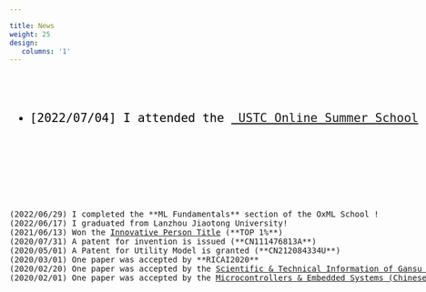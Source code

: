 ```yaml
---

title: News
weight: 25
design:
   columns: '1'
---
```

<pre style="width: 1350px; max-height: 450px; overflow-y: auto;">
<ul style="font-size: 21px; color: black; font-family: "times new roman";">
  <li><span style="font-weight: 100">[2022/07/04]</span> I attended the <a href="http://staff.ustc.edu.cn/~renjiec/SummerSchool_2022/index.html"> USTC Online Summer School</a> to start my **Computer Graphics** journey !  </li>



</ul>

(2022/06/29) I completed the **ML Fundamentals** section of the OxML School !
(2022/06/17) I graduated from Lanzhou Jiaotong University!
(2021/06/13) Won the <a href="https://tuanwei.lzjtu.edu.cn/info/1043/2997.htm">Innovative Person Title</a> (**TOP 1%**)
(2020/07/31) A patent for invention is issued (**CN111476813A**)
(2020/05/01) A Patent for Utility Model is granted (**CN212084334U**)
(2020/03/01) One paper was accepted by **RICAI2020**
(2020/02/20) One paper was accepted by the <a href="https://navi.cnki.net/knavi/journals/LZKQ/detail">Scientific & Technical Information of Gansu (Chinese Journal) </a>
(2020/02/01) One paper was accepted by the <a href="https://navi.cnki.net/knavi/journals/DPJY/detail">Microcontrollers & Embedded Systems (Chinese Journal) </a>
</pre>
